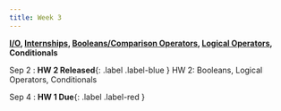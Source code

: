 ```yaml
---
title: Week 3
---
```


**[I/O](https://docs.google.com/presentation/d/1b7GO0EN6mcJIusF6C6P6jZyf8V77DicE-KXqYRja4LE/edit?usp=sharing), [Internships](https://docs.google.com/presentation/d/1zwomd554Qy6GLjUZnL1KvvfuzbUVaxrpipjveooXqmI/edit?usp=sharing), [Booleans/Comparison Operators](https://docs.google.com/presentation/d/1Q0SB2XHDi34R7nqK9KLoWej3lB3nJuIKJDvfmKJ0eUA/edit?usp=sharing), [Logical Operators](https://docs.google.com/presentation/d/1eumb0pXHx3qZ1te4ThnmF0IaaifiNFU1iRkbp5xu5UU/edit?usp=sharing), Conditionals**

Sep 2
:  **HW 2 Released**{: .label .label-blue } HW 2: Booleans, Logical Operators, Conditionals

Sep 4
:  **HW 1 Due**{: .label .label-red }
